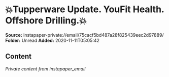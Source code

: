# 💥Tupperware Update. YouFit Health. Offshore Drilling.💥

**Source:** instapaper-private://email/75cacf5bd487a28f825439eec2d97889/
**Folder:** Unread
**Added:** 2020-11-11T05:05:42




## Content
*Private content from instapaper_email*
